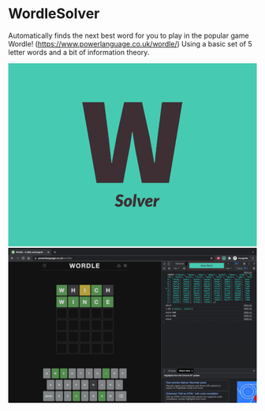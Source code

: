# WordleSolver

Automatically finds the next best word for you to play in the popular game Wordle! (https://www.powerlanguage.co.uk/wordle/) Using a basic set of 5 letter words and a bit of information theory. 

![PromoImage](large_promo_tile.png)
![Screenshot](screenshot.png)
